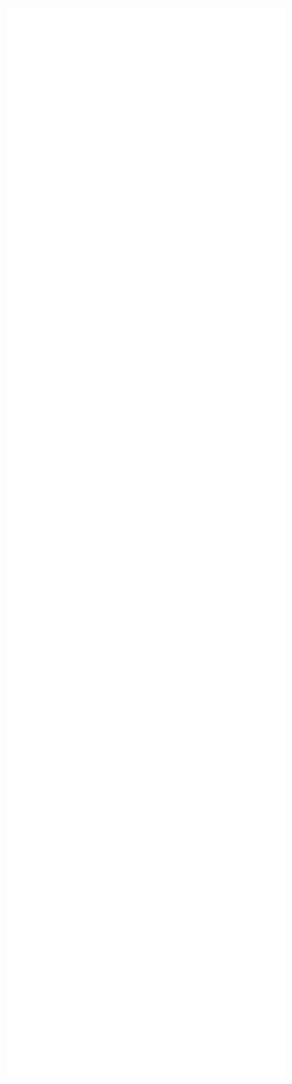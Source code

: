 <p align="center"><img align="center" src="/metrics.svg" alt="Metrics" width="500"></p>
<!--
##

```ASM
                                                  mov rsi, 0x8000000000000000
```

##


``` C
                          struct movrsi { char *name; char *interests[5]; char *languages[5]; };
```
##

```C
                              static const struct movrsi about_me = {
                                  .name  = "movrsi",
                                  .interests = {
                                     "Application development",
                                     "Code optimization",
                                     "Cracking",
                                     "Debugging",
                                     "Reverse engineering"
                                  },
                                  .languages = {
                                `     "C",
                                      "C++",
                                      "Javascript",
                                      "Python",
                                      "QT"       
                                  }
                              };
```

[![Sneed on my fellow sneeder](https://img.youtube.com/vi/bYcOMr-TqF4/0.jpg)](https://www.youtube.com/watch?v=bYcOMr-TqF4)
-->
